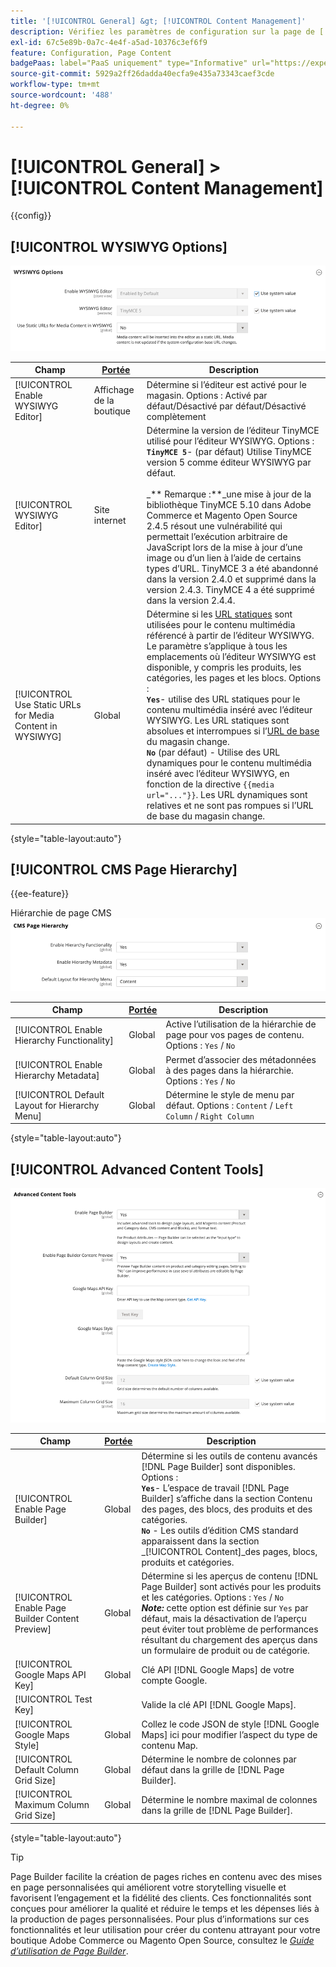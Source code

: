 ```yaml
---
title: '[!UICONTROL General] &gt; [!UICONTROL Content Management]'
description: Vérifiez les paramètres de configuration sur la page de [!UICONTROL General] d’[!UICONTROL Content Management] &gt; de l’administrateur Commerce.
exl-id: 67c5e89b-0a7c-4e4f-a5ad-10376c3ef6f9
feature: Configuration, Page Content
badgePaas: label="PaaS uniquement" type="Informative" url="https://experienceleague.adobe.com/en/docs/commerce/user-guides/product-solutions" tooltip="S’applique uniquement aux projets Adobe Commerce on Cloud (infrastructure PaaS gérée par Adobe) et aux projets On-premise."
source-git-commit: 5929a2ff26dadda40ecfa9e435a73343caef3cde
workflow-type: tm+mt
source-wordcount: '488'
ht-degree: 0%

---
```


# [!UICONTROL General] > [!UICONTROL Content Management]

{{config}}

## [!UICONTROL WYSIWYG Options]

![Options WYSIWYG](./assets/content-management-wysiwyg-options.png)<!-- zoom -->

<!-- [WYSIWYG Options](https://experienceleague.adobe.com/en/docs/commerce-admin/content-design/wysiwyg/editor) -->

| Champ | [Portée](../../getting-started/websites-stores-views.md#scope-settings) | Description |
|--- |--- |--- |
| [!UICONTROL Enable WYSIWYG Editor] | Affichage de la boutique | Détermine si l’éditeur est activé pour le magasin. Options : Activé par défaut/Désactivé par défaut/Désactivé complètement |
| [!UICONTROL WYSIWYG Editor] | Site internet | Détermine la version de l’éditeur TinyMCE utilisé pour l’éditeur WYSIWYG. Options : <br/>**`TinyMCE 5`**- (par défaut) Utilise TinyMCE version 5 comme éditeur WYSIWYG par défaut.<br><br>_** Remarque :**_une mise à jour de la bibliothèque TinyMCE 5.10 dans Adobe Commerce et Magento Open Source 2.4.5 résout une vulnérabilité qui permettait l’exécution arbitraire de JavaScript lors de la mise à jour d’une image ou d’un lien à l’aide de certains types d’URL. TinyMCE 3 a été abandonné dans la version 2.4.0 et supprimé dans la version 2.4.3. TinyMCE 4 a été supprimé dans la version 2.4.4. |
| [!UICONTROL Use Static URLs for Media Content in WYSIWYG] | Global | Détermine si les [URL statiques](../../content-design/catalog-urls-dynamic-media.md) sont utilisées pour le contenu multimédia référencé à partir de l’éditeur WYSIWYG. Le paramètre s’applique à tous les emplacements où l’éditeur WYSIWYG est disponible, y compris les produits, les catégories, les pages et les blocs. Options : <br/>**`Yes`**- utilise des URL statiques pour le contenu multimédia inséré avec l’éditeur WYSIWYG. Les URL statiques sont absolues et interrompues si l’[URL de base](../../stores-purchase/store-urls.md) du magasin change.<br/>**`No`** (par défaut) - Utilise des URL dynamiques pour le contenu multimédia inséré avec l’éditeur WYSIWYG, en fonction de la directive `{{media url="..."}}`. Les URL dynamiques sont relatives et ne sont pas rompues si l’URL de base du magasin change. |

{style="table-layout:auto"}

## [!UICONTROL CMS Page Hierarchy]

{{ee-feature}}

Hiérarchie de page CMS ![](./assets/content-management-cms-page-hierarchy.png)<!-- zoom -->

<!--[CMS Page Hierarchy](https://experienceleague.adobe.com/en/docs/commerce-admin/content-design/elements/pages/page-hierarchy) -->

| Champ | [Portée](../../getting-started/websites-stores-views.md#scope-settings) | Description |
|--- |--- |--- |
| [!UICONTROL Enable Hierarchy Functionality] | Global | Active l’utilisation de la hiérarchie de page pour vos pages de contenu. Options : `Yes` / `No` |
| [!UICONTROL Enable Hierarchy Metadata] | Global | Permet d’associer des métadonnées à des pages dans la hiérarchie. Options : `Yes` / `No` |
| [!UICONTROL Default Layout for Hierarchy Menu] | Global | Détermine le style de menu par défaut. Options : `Content` / `Left Column` / `Right Column` |

{style="table-layout:auto"}

## [!UICONTROL Advanced Content Tools]

![Outils de contenu avancés](./assets/content-management-advanced-content-tools.png)<!-- zoom -->

<!-- [Advanced Content Tools](https://experienceleague.adobe.com/en/docs/commerce-admin/page-builder/walkthrough/3-catalog-content) -->

| Champ | [Portée](../../getting-started/websites-stores-views.md#scope-settings) | Description |
|--- |--- |--- |
| [!UICONTROL Enable Page Builder] | Global | Détermine si les outils de contenu avancés [!DNL Page Builder] sont disponibles. Options : <br/>**`Yes`**- L’espace de travail [!DNL Page Builder] s’affiche dans la section Contenu des pages, des blocs, des produits et des catégories.<br/>**`No`** - Les outils d’édition CMS standard apparaissent dans la section _[!UICONTROL Content]_des pages, blocs, produits et catégories. |
| [!UICONTROL Enable Page Builder Content Preview] | Global | Détermine si les aperçus de contenu [!DNL Page Builder] sont activés pour les produits et les catégories. Options : `Yes` / `No` <br/>**_Note:_** cette option est définie sur `Yes` par défaut, mais la désactivation de l’aperçu peut éviter tout problème de performances résultant du chargement des aperçus dans un formulaire de produit ou de catégorie. |
| [!UICONTROL Google Maps API Key] | Global | Clé API [!DNL Google Maps] de votre compte Google. |
| [!UICONTROL Test Key] |  | Valide la clé API [!DNL Google Maps]. |
| [!UICONTROL Google Maps Style] | Global | Collez le code JSON de style [!DNL Google Maps] ici pour modifier l’aspect du type de contenu Map. |
| [!UICONTROL Default Column Grid Size] | Global | Détermine le nombre de colonnes par défaut dans la grille de [!DNL Page Builder]. |
| [!UICONTROL Maximum Column Grid Size] | Global | Détermine le nombre maximal de colonnes dans la grille de [!DNL Page Builder]. |

{style="table-layout:auto"}

>[!TIP]
>
>Page Builder facilite la création de pages riches en contenu avec des mises en page personnalisées qui améliorent votre storytelling visuelle et favorisent l’engagement et la fidélité des clients. Ces fonctionnalités sont conçues pour améliorer la qualité et réduire le temps et les dépenses liés à la production de pages personnalisées. Pour plus d’informations sur ces fonctionnalités et leur utilisation pour créer du contenu attrayant pour votre boutique Adobe Commerce ou Magento Open Source, consultez le [_Guide d’utilisation de Page Builder_](../../page-builder/guide-overview.md).
